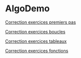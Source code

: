 # AlgoDemo

[Correction exercices premiers pas](https://github.com/Azunyth/AlgoDemo/tree/chapitre-1)

[Correction exercices boucles](https://github.com/Azunyth/AlgoDemo/tree/chapitre-2)

[Correction exercices tableaux](https://github.com/Azunyth/AlgoDemo/tree/chapitre-3)

[Correction exercices fonctions](https://github.com/Azunyth/AlgoDemo/tree/chapitre-4)
